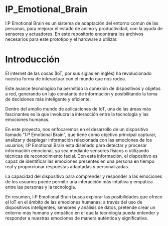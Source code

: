 # IP_Emotional_Brain
I:P Emotional Brain es un sistema de adaptación del entorno común de las personas, para mejorar el estado de animo y productividad, con la ayuda de sensores y actuadores. En este repositorio encontrara los archivos necesarios para este prototipo y el hardware a utilizar.

# Introducción
El internet de las cosas (IoT, por sus siglas en inglés) ha revolucionado nuestra forma de interactuar con el mundo que nos rodea. 

Este avance tecnológico ha permitido la conexión de dispositivos y objetos a red, generando un lujo constante de información y posibilitando la toma de decisiones más inteligente y eficiente.

Dentro del amplio mundo de aplicaciones de IoT, una de las áreas más fascinantes es la que involucra la interacción entre la tecnología y las emociones humanas.

En este proyecto, nos enfocaremos en el desarrollo de un dispositivo llamado "I:P Emotional Brain", que tiene como objetivo principal capturar, analizar y desplegar información relacionada con las emociones de los usuarios; I:P Emotional Brain esta diseñado para detectar y procesar información emocional, ya sea mediante sensores físicos o utilizando técnicas de reconocimiento facial. Con esta información, el dispositivo es capaz de identificar las emociones presentes en una persona en tiempo real y proporcionar respuestas adaptadas y personalizadas.

La capacidad del dispositivo para comprender y responder a las emociones de los usuarios puede permitir una interacción más intuitiva y empática entre las personas y la tecnología.

En resumen, I:P Emotional Brain busca explorar las posibilidades que ofrece el IoT en el ámbito de las emociones humanas; a través del uso de dispositivos inteligentes, sensores y análisis de datos, pretende crear un entorno más humano y empático en el que la tecnología pueda entender y responder a nuestras emociones de manera auténtica y significativa.
